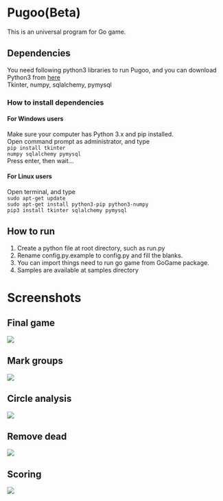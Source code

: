 # Pugoo(Beta)
This is an universal program for Go game.
## Dependencies

You need following python3 libraries to run Pugoo, and you can download Python3 from [here](https://www.python.org/downloads/)<br>
Tkinter, numpy, sqlalchemy, pymysql
### How to install dependencies
#### For Windows users
Make sure your computer has Python 3.x and pip installed.<br>
Open command prompt as administrator, and type<br>
<code>pip install tkinter numpy sqlalchemy pymysql</code><br>
Press enter, then wait...<br>
#### For Linux users
Open terminal, and type<br>
<code>sudo apt-get update</code><br>
<code>sudo apt-get install python3-pip python3-numpy</code><br>
<code>pip3 install tkinter sqlalchemy pymysql</code><br>

## How to run
1. Create a python file at root directory, such as run.py
2. Rename config.py.example to config.py and fill the blanks.
3. You can import things need to run go game from GoGame package.
4. Samples are available at samples directory

# Screenshots
## Final game
![](https://github.com/zzrcxb/sd_pics/blob/master/pugoo/blank.png)

## Mark groups
![](https://github.com/zzrcxb/sd_pics/blob/master/pugoo/groups.png)

## Circle analysis
![](https://github.com/zzrcxb/sd_pics/blob/master/pugoo/circle_analysis.png)

## Remove dead
![](https://github.com/zzrcxb/sd_pics/blob/master/pugoo/remove_dead.png)

## Scoring
![](https://github.com/zzrcxb/sd_pics/blob/master/pugoo/score.png)
